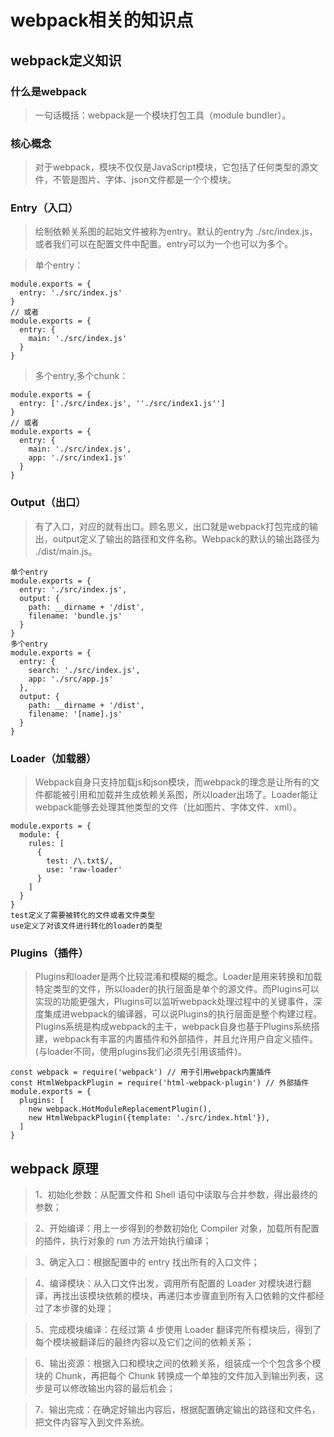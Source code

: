 # webpack相关的知识点

## webpack定义知识

### 什么是webpack

> 一句话概括：webpack是一个模块打包工具（module bundler）。

### 核心概念

> 对于webpack，模块不仅仅是JavaScript模块，它包括了任何类型的源文件，不管是图片、字体、json文件都是一个个模块。

### Entry（入口）

> 绘制依赖关系图的起始文件被称为entry。默认的entry为 ./src/index.js，或者我们可以在配置文件中配置。entry可以为一个也可以为多个。

> 单个entry：

```
module.exports = {
  entry: './src/index.js'
}
// 或者
module.exports = {
  entry: {
    main: './src/index.js'
  }
}
```

> 多个entry,多个chunk：

```
module.exports = {
  entry: ['./src/index.js', ''./src/index1.js'']
}
// 或者
module.exports = {
  entry: {
    main: './src/index.js',
    app: './src/index1.js'
  }
}
```

### Output（出口）

> 有了入口，对应的就有出口。顾名思义，出口就是webpack打包完成的输出，output定义了输出的路径和文件名称。Webpack的默认的输出路径为 ./dist/main.js。

```
单个entry
module.exports = {
  entry: './src/index.js',
  output: {
    path: __dirname + '/dist',
    filename: 'bundle.js'
  }
}
多个entry
module.exports = {
  entry: {
    search: './src/index.js',
    app: './src/app.js'
  },
  output: {
    path: __dirname + '/dist',
    filename: '[name].js'
  }
}
```

### Loader（加载器）

> Webpack自身只支持加载js和json模块，而webpack的理念是让所有的文件都能被引用和加载并生成依赖关系图，所以loader出场了。Loader能让webpack能够去处理其他类型的文件（比如图片、字体文件、xml）。

```
module.exports = {
  module: {
    rules: [
      {
        test: /\.txt$/,
        use: 'raw-loader'
      }
    ]
  }
}
test定义了需要被转化的文件或者文件类型
use定义了对该文件进行转化的loader的类型
```

### Plugins（插件）

> Plugins和loader是两个比较混淆和模糊的概念。Loader是用来转换和加载特定类型的文件，所以loader的执行层面是单个的源文件。而Plugins可以实现的功能更强大，Plugins可以监听webpack处理过程中的关键事件，深度集成进webpack的编译器，可以说Plugins的执行层面是整个构建过程。Plugins系统是构成webpack的主干，webpack自身也基于Plugins系统搭建，webpack有丰富的内置插件和外部插件，并且允许用户自定义插件。(与loader不同，使用plugins我们必须先引用该插件)。

```
const webpack = require('webpack') // 用于引用webpack内置插件
const HtmlWebpackPlugin = require('html-webpack-plugin') // 外部插件
module.exports = {
  plugins: [
    new webpack.HotModuleReplacementPlugin(),
    new HtmlWebpackPlugin({template: './src/index.html'}),
  ]
}
```

## webpack 原理

> 1、初始化参数：从配置文件和 Shell 语句中读取与合并参数，得出最终的参数；

> 2、开始编译：用上一步得到的参数初始化 Compiler 对象，加载所有配置的插件，执行对象的 run 方法开始执行编译；

> 3、确定入口：根据配置中的 entry 找出所有的入口文件；

> 4、编译模块：从入口文件出发，调用所有配置的 Loader 对模块进行翻译，再找出该模块依赖的模块，再递归本步骤直到所有入口依赖的文件都经过了本步骤的处理；

> 5、完成模块编译：在经过第 4 步使用 Loader 翻译完所有模块后，得到了每个模块被翻译后的最终内容以及它们之间的依赖关系；

> 6、输出资源：根据入口和模块之间的依赖关系，组装成一个个包含多个模块的 Chunk，再把每个 Chunk 转换成一个单独的文件加入到输出列表，这步是可以修改输出内容的最后机会；

> 7、输出完成：在确定好输出内容后，根据配置确定输出的路径和文件名，把文件内容写入到文件系统。
